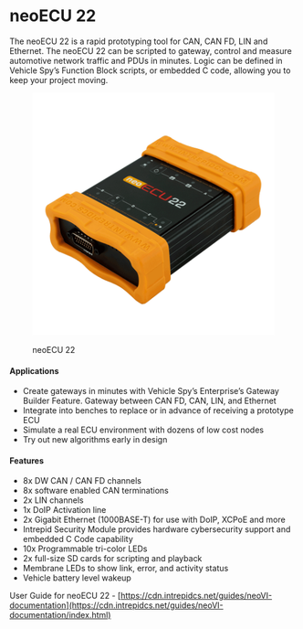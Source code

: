 # neoECU 22

The neoECU 22 is a rapid prototyping tool for CAN, CAN FD, LIN and Ethernet. The neoECU 22 can be scripted to gateway, control and measure automotive network traffic and PDUs in minutes. Logic can be defined in Vehicle Spy’s Function Block scripts, or embedded C code, allowing you to keep your project moving.

<figure><img src="../../.gitbook/assets/neoECU-22-900by900.png" alt=""><figcaption><p>neoECU 22</p></figcaption></figure>

#### Applications&#x20;

* Create gateways in minutes with Vehicle Spy’s Enterprise’s Gateway Builder Feature. Gateway between CAN FD, CAN, LIN, and Ethernet
* Integrate into benches to replace or in advance of receiving a prototype ECU
* Simulate a real ECU environment with dozens of low cost nodes
* Try out new algorithms early in design

#### Features

* 8x DW CAN / CAN FD channels  &#x20;
* 8x software enabled CAN terminations&#x20;
* 2x LIN channels
* 1x DoIP Activation line
* 2x Gigabit Ethernet (1000BASE-T) for use with DoIP, XCPoE and more&#x20;
* Intrepid Security Module provides hardware cybersecurity support and embedded C Code capability&#x20;
* 10x Programmable tri-color LEDs&#x20;
* 2x full-size SD cards for scripting and playback
* Membrane LEDs to show link, error, and activity status&#x20;
* Vehicle battery level wakeup

User Guide for neoECU 22 - [https://cdn.intrepidcs.net/guides/neoVI-documentation](https://cdn.intrepidcs.net/guides/neoVI-documentation/index.html)
